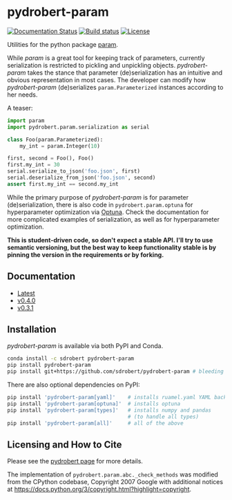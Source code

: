 # pydrobert-param

[![Documentation Status](https://readthedocs.org/projects/pydrobert-param/badge/?version=latest)](https://pydrobert-param.readthedocs.io/en/latest/?badge=latest)
[![Build status](https://ci.appveyor.com/api/projects/status/67r8qy78u6bkf2qn/branch/master?svg=true)](https://ci.appveyor.com/project/sdrobert/pydrobert-param/branch/master)
[![License](https://img.shields.io/badge/License-Apache%202.0-blue.svg)](https://opensource.org/licenses/Apache-2.0)

Utilities for the python package [param](http://param.pyviz.org/).

While _param_ is a great tool for keeping track of parameters, currently
serialization is restricted to pickling and unpickling objects.
_pydrobert-param_ takes the stance that parameter (de)serialization has an
intuitive and obvious representation in most cases. The developer can modify
how _pydrobert-param_ (de)serializes `param.Parameterized` instances according
to her needs.

A teaser:

``` python
import param
import pydrobert.param.serialization as serial

class Foo(param.Parameterized):
    my_int = param.Integer(10)

first, second = Foo(), Foo()
first.my_int = 30
serial.serialize_to_json('foo.json', first)
serial.deserialize_from_json('foo.json', second)
assert first.my_int == second.my_int
```

While the primary purpose of _pydrobert-param_ is for parameter
(de)serialization, there is also code in `pydrobert.param.optuna` for
hyperparameter optimization via [Optuna](https://optuna.org/). Check the
documentation for more complicated examples of serialization, as well as for
hyperparameter optimization.

**This is student-driven code, so don't expect a stable API. I'll try to use
semantic versioning, but the best way to keep functionality stable is by
pinning the version in the requirements or by forking.**

## Documentation

- [Latest](https://pydrobert-param.readthedocs.io/en/latest/)
- [v0.4.0](https://pydrobert-param.readthedocs.io/en/v0.4.0/)
- [v0.3.1](https://pydrobert-param.readthedocs.io/en/v0.3.1/)

## Installation

_pydrobert-param_ is available via both PyPI and Conda.

``` sh
conda install -c sdrobert pydrobert-param
pip install pydrobert-param
pip install git+https://github.com/sdrobert/pydrobert-param # bleeding edge
```

There are also optional dependencies on PyPI:

``` sh
pip install 'pydrobert-param[yaml]'    # installs ruamel.yaml YAML backend
pip install 'pydrobert-param[optuna]'  # installs optuna
pip install 'pydrobert-param[types]'   # installs numpy and pandas
                                       # (to handle all types)
pip install 'pydrobert-param[all]'     # all of the above
```

## Licensing and How to Cite

Please see the [pydrobert page](https://github.com/sdrobert/pydrobert) for more
details.

The implementation of `pydrobert.param.abc._check_methods` was modified from
the CPython codebase, Copyright 2007 Google with additional notices at
<https://docs.python.org/3/copyright.html?highlight=copyright>.
